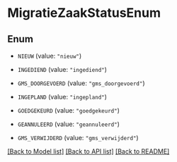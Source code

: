 # MigratieZaakStatusEnum

## Enum


* `NIEUW` (value: `"nieuw"`)

* `INGEDIEND` (value: `"ingediend"`)

* `GMS_DOORGEVOERD` (value: `"gms_doorgevoerd"`)

* `INGEPLAND` (value: `"ingepland"`)

* `GOEDGEKEURD` (value: `"goedgekeurd"`)

* `GEANNULEERD` (value: `"geannuleerd"`)

* `GMS_VERWIJDERD` (value: `"gms_verwijderd"`)


[[Back to Model list]](../README.md#documentation-for-models) [[Back to API list]](../README.md#documentation-for-api-endpoints) [[Back to README]](../README.md)



